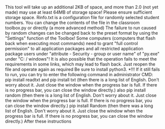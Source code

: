 This tool will take up an additional 2KB of space, and more than 2.0 (not yet made) may use at least 64MB of storage space! Please ensure sufficient storage space.
Rinfo.txt is a configuration file for randomly selected student numbers. You can change the contents of the file in the classroom toolbox.py or directly (a more advanced method)
The failure to run caused by random changes can be changed back to the preset format by using the "Settings" function of the Toolbox!
Some computers (computers that flash back when executing most commands) need to grant "full control permission" to all application packages and all restricted application package users under "attribute - Security - group or user name" of "py.exe" under "C: / windows"!
It is also possible that the operation fails to meet the requirements in some links, which may lead to flash back. Just reopen the file and operate again as required
Be sure to install python3. *!!!
If it still fails to run, you can try to enter the following command in administrator CMD:
pip install readtxt
and
pip install txt
(then there is a long list of English. Don't worry about it. Just close the window when the progress bar is full. If there is no progress bar, you can close the window directly.)
also
pip install random
(then there is a long list of English. Don't worry about it. Just close the window when the progress bar is full. If there is no progress bar, you can close the window directly.)
pip install Random
(then there was a long list of English. Don't worry about it. Just close the window when the progress bar is full. If there is no progress bar, you can close the window directly.)
After these instructions